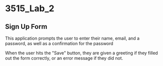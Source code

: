# 3515_Lab_2
## Sign Up Form

This application prompts the user to enter their name, email, and a password, as well as a confirmation for the password

When the user hits the "Save" button, they are given a greeting if they filled out the form correctly, or an error
message if they did not.
